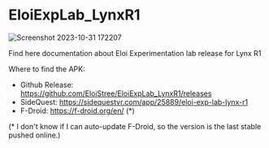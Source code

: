 # EloiExpLab_LynxR1

![Screenshot 2023-10-31 172207](https://github.com/EloiStree/EloiExpLab_LynxR1/assets/20149493/82bfd3bb-0c71-4df1-9da4-cae4c0198b21)

Find here documentation about Eloi Experimentation lab release for Lynx R1  

Where to find the APK:   
- Github Release: https://github.com/EloiStree/EloiExpLab_LynxR1/releases
- SideQuest: https://sidequestvr.com/app/25889/eloi-exp-lab-lynx-r1
- F-Droid: https://f-droid.org/en/ (*)

(* I don't know if I can auto-update F-Droid, so the version is the last stable pushed online.)
